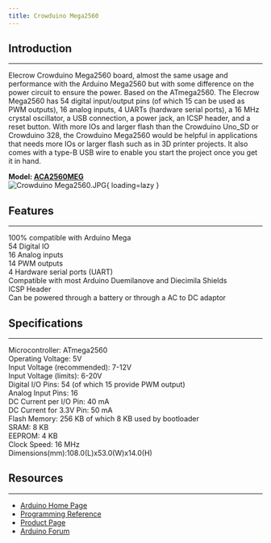 ```yaml
---
title: Crowduino Mega2560
---
```


## Introduction
------------

Elecrow Crowduino Mega2560 board, almost the same usage and performance with the Arduino Mega2560 but with some difference on the power circuit to ensure the power. Based on the ATmega2560. The Elecrow Mega2560 has 54 digital input/output pins (of which 15 can be used as PWM outputs), 16 analog inputs, 4 UARTs (hardware serial ports), a 16 MHz crystal oscillator, a USB connection, a power jack, an ICSP header, and a reset button. With more IOs and larger flash than the Crowduino Uno\_SD or Crowduino 328, the Crowduino Mega2560 would be helpful in applications that needs more IOs or larger flash such as in 3D printer projects. It also comes with a type-B USB wire to enable you start the project once you get it in hand.

**Model: [ACA2560MEG](http://www.elecrow.com/crowduino-mega2560-p-1102.html)**  
![Crowduino Mega2560.JPG](https://wiki.elecrow.com/images/thumb/1/19/Crowduino_Mega2560.JPG/600px-Crowduino_Mega2560.JPG){ loading=lazy }

## Features
--------

100% compatible with Arduino Mega  
54 Digital IO  
16 Analog inputs  
14 PWM outputs  
4 Hardware serial ports (UART)  
Compatible with most Arduino Duemilanove and Diecimila Shields  
ICSP Header  
Can be powered through a battery or through a AC to DC adaptor

## Specifications
--------------

Microcontroller: ATmega2560   
Operating Voltage: 5V  
Input Voltage (recommended): 7-12V  
Input Voltage (limits): 6-20V  
Digital I/O Pins: 54 (of which 15 provide PWM output)  
Analog Input Pins: 16  
DC Current per I/O Pin: 40 mA  
DC Current for 3.3V Pin: 50 mA  
Flash Memory: 256 KB of which 8 KB used by bootloader  
SRAM: 8 KB  
EEPROM: 4 KB  
Clock Speed: 16 MHz  
Dimensions(mm):108.0(L)x53.0(W)x14.0(H)

## Resources
---------

- [Arduino Home Page](http://www.arduino.cc/)
- [Programming Reference](http://www.arduino.cc/en/Reference/HomePage)
- [Product Page](http://arduino.cc/en/Main/ArduinoBoardMega2560)
- [Arduino Forum](https://forum.arduino.cc/)